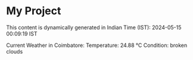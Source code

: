 # My Project

This content is dynamically generated in Indian Time (IST): 2024-05-15 00:09:19 IST


Current Weather in Coimbatore:
Temperature: 24.88 °C
Condition: broken clouds

